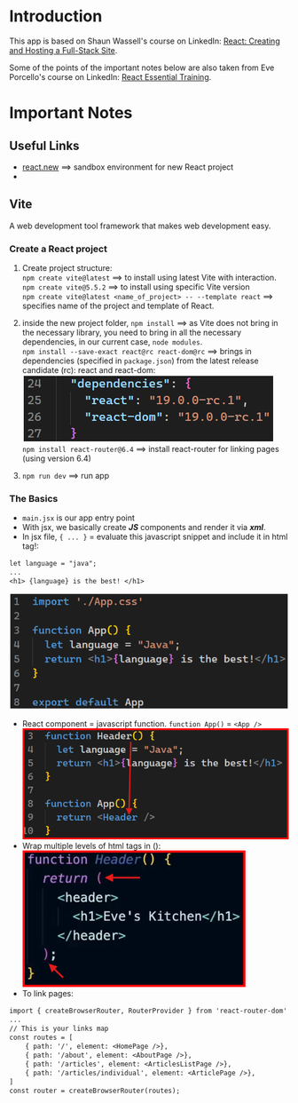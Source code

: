 # Introduction
This app is based on Shaun Wassell's course on LinkedIn: [React: Creating and Hosting a Full-Stack Site](https://www.linkedin.com/learning/react-creating-and-hosting-a-full-stack-site-24928483/why-react?autoplay=true&resume=false&u=89799330).  

Some of the points of the important notes below are also taken from Eve Porcello's course on LinkedIn: [React Essential Training](https://www.linkedin.com/learning/react-essential-training/working-with-vscode?autoSkip=true&resume=false&u=89799330).

# Important Notes
## Useful Links
- [react.new](https://codesandbox.io/p/sandbox/react-new?file=%2Fsrc%2FApp.js&utm_source=dotnew) ==> sandbox environment for new React project
- 
## Vite
A web development tool framework that makes web development easy.

### Create a React project
1) Create project structure:  
`npm create vite@latest`  ==> to install using latest Vite with interaction.  
`npm create vite@5.5.2`  ==> to install using specific Vite version  
`npm create vite@latest <name_of_project> -- --template react` ==> specifies name of the project and template of React.  


2) inside the new project folder, `npm install` ==> as Vite does not bring in the necessary library, you need to bring in all the necessary dependencies, in our current case, `node modules`.  
`npm install --save-exact react@rc react-dom@rc` ==> brings in dependencies (specified in `package.json`) from the latest release candidate (rc): react and react-dom:
![frontend/assets/images/img.png](frontend/assets/images/img.png)  
`npm install react-router@6.4` ==> install react-router for linking pages (using version 6.4)  


3) `npm run dev` ==> run app  

  



### The Basics
- `main.jsx` is our app entry point
- With jsx, we basically create ***JS*** components and render it via ***xml***.
- In jsx file, `{ ... }` = evaluate this javascript snippet and include it in html tag!:
```
let language = "java";
...
<h1> {language} is the best! </h1>
```
![frontend/assets/images/img_2.png](frontend/assets/images/img_2.png)
- React component = javascript function. `function App()` = `<App />`
![frontend/assets/images/img_3.png](frontend/assets/images/img_3.png)
- Wrap multiple levels of html tags in ():
![frontend/assets/images/img_1.png](frontend/assets/images/img_1.png)
- To link pages:
```
import { createBrowserRouter, RouterProvider } from 'react-router-dom'
...
// This is your links map
const routes = [
    { path: '/', element: <HomePage />},
    { path: '/about', element: <AboutPage />},
    { path: '/articles', element: <ArticlesListPage />}, 
    { path: '/articles/individual', element: <ArticlePage />}, 
]
const router = createBrowserRouter(routes);
```
